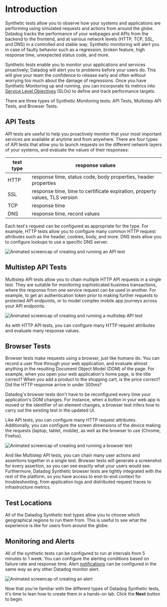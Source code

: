 Introduction
===
Synthetic tests allow you to observe how your systems and applications are performing using simulated requests and actions from around the globe. Datadog tracks the performance of your webpages and APIs from the backend to the frontend, and at various network levels (HTTP, TCP, SSL, and DNS) in a controlled and stable way. Synthetic monitoring will alert you in case of faulty behavior such as a regression, broken feature, high response time, unexpected status code, and more. 

Synthetic tests enable you to monitor your applications and services proactively; Datadog will alert you to problems before your users do. This will give your team the confidence to release early and often without worrying too much about the damage of regressions. Once you have Synthetic Monitoring up and running, you can incorporate its metrics into [Service Level Objectives](https://docs.datadoghq.com/monitors/service_level_objectives/) (SLOs) to define and track performance targets.

There are three types of Synthetic Monitoring tests: API Tests, Multistep API Tests, and Browser Tests. 

API Tests
---
API tests are useful to help you proactively monitor that your most important services are available at anytime and from anywhere. There are four types of API tests that allow you to launch requests on the different network layers of your systems, and evaluate the values of their responses:

| test type | response values |
| ---       | ---             |
| HTTP      | response time, status code, body properties, header properties |
| SSL       | response time, time to certificate expiration, property values, TLS version |
| TCP       | response time |
| DNS       | response time, record values |

Each test's request can be configured as appropriate for the type. For example, HTTP tests allow you to configure many common HTTP request attributes such as the header, cookies, body, and more. DNS tests allow you to configure lookups to use a specific DNS server.

![Animated screencap of creating and running an API test](api-test.gif)

Multistep API Tests
---
Multistep API tests allow you to chain multiple HTTP API requests in a single test. They are suitable for monitoring sophisticated business transactions, where the response from one service request can be used in another. For example, to get an authentication token prior to making further requests to protected API endpoints, or to model complex mobile app journeys across your API endpoints.

![Animated screencap of creating and running a multistep API test](multistep-api-test.gif)

As with HTTP API tests, you can configure many HTTP request attributes and evaluate many response values.

Browser Tests
---
Browser tests make requests using a browser, just like humans do. You can record a user flow through your web application, and evaluate almost anything in the resulting Document Object Model (DOM) of the page. For example, when you open your web application's home page, is the title correct? When you add a product to the shopping cart, is the price correct? Did the HTTP response arrive in under 300ms?

Datadog's browser tests don't have to be reconfigured every time your application's DOM changes. For instance, when a button in your web app is moved or the identifier of an element changes, a browser test infers how to carry out the existing test in the updated UI. 

Like API tests, you can configure many HTTP request attributes. Additionally, you can configure the screen dimensions of the device making the requests (laptop, tablet, mobile), as well as the browser to use (Chrome, Firefox).

![Animated screencap of creating and running a browser test](browser-test.gif)

And like Multistep API tests, you can chain many user actions and assertions together in a single test. Browser tests will generate a screenshot for every assertion, so you can see exactly what your users would see. Furthermore, Datadog Synthetic browser tests are tightly integrated with the rest of the platform, so you have access to end-to-end context for troubleshooting, from application logs and distributed request traces to infrastructure metrics.

Test Locations
---
All of the Datadog Synthetic test types allow you to choose which geographical regions to run them from. This is useful to see what the experience is like for users from around the globe. 

Monitoring and Alerts
---
All of the synthetic tests can be configured to run at intervals from 5 minutes to 1 week. You can configure the alerting conditions based on failure rate and response time. Alert [notifications]() can be configured in the same way as any other Datadog monitor alert.

![Animated screencap of creating an alert](browser-test-alert.gif)

Now that you're familiar with the different types of Datadog Synthetic tests, it's time to lean how to create them in a hands-on lab. Click the **Next** button to begin.